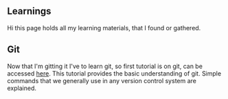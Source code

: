 ## Learnings
Hi this page holds all my learning materials, that I found or gathered. 

## Git
Now that I'm gitting it I've to learn git, so first tutorial is on git, can be accessed [here](git-files/git-tutorial.md). This tutorial provides the basic understanding of git. Simple commands that we generally use in any version control system are explained. 
